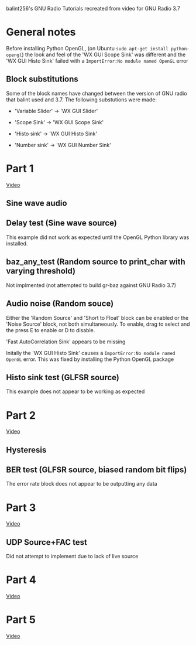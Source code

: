balint256's GNU Radio Tutorials recreated from video for GNU Radio 3.7

General notes
=============
Before installing Python OpenGL, (on Ubuntu ```sudo apt-get install python-opengl```) the look and feel of the 'WX GUI Scope Sink' was different and the 'WX GUI Histo Sink' failed with a ```ImportError:No module named OpenGL``` error

Block substitutions
-------------------
Some of the block names have changed between the version of GNU radio that balint used and 3.7. The following substutions were made:

* 'Variable Slider' -> 'WX GUI Slider' 

* 'Scope Sink' -> 'WX GUI Scope Sink'

* 'Histo sink' ->  'WX GUI Histo Sink'

* 'Number sink' -> 'WX GUI Number Sink'

Part 1
======

[Video](http://www.youtube.com/watch?v=N9SLAnGlGQs)


Sine wave audio
---------------


Delay test (Sine wave source)
-----------------------------
This example did not work as expected until the OpenGL Python library was installed.


baz_any_test (Random source to print_char with varying threshold)
-----------------------------------------------------------------

Not implmented (not attempted to build gr-baz against GNU Radio 3.7)

Audio noise (Random souce)
--------------------------

Either the 'Random Source' and 'Short to Float' block can be enabled or the 'Noise Source' block, not both simultaneously. To enable, drag to select and the press E to enable or D to disable. 


'Fast AutoCorrelation Sink' appears to be missing

Initally the 'WX GUI Histo Sink' causes a ```ImportError:No module named OpenGL``` error. This was fixed by installing the Python OpenGL package


Histo sink test (GLFSR source)
-----------------------------
This example does not appear to be working as expected

Part 2
======

[Video](http://www.youtube.com/watch?v=LzgDZytr7no)

Hysteresis
----------

BER test (GLFSR source, biased random bit flips)
------------------------------------------------
The error rate block does not appear to be outputting any data

Part 3
======

[Video](http://www.youtube.com/watch?v=jMLUQa9A5Mk)

UDP Source+FAC test
-------------------
Did not attempt to implement due to lack of live source

Part 4
======

[Video](http://www.youtube.com/watch?v=JMEyN_lvaiE)


Part 5
======

[Video](http://www.youtube.com/watch?v=GJKbD--MsLM)


